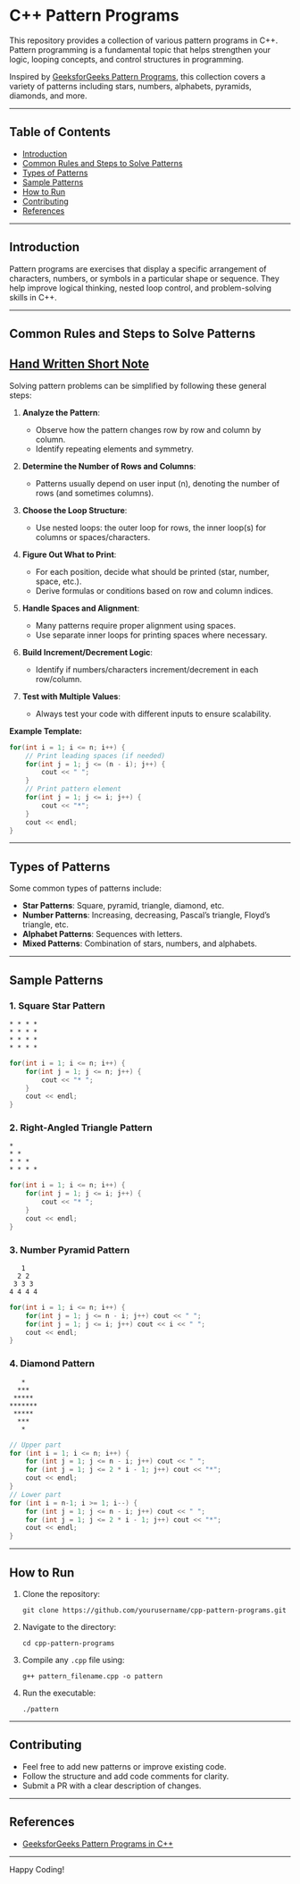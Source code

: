 # C++ Pattern Programs

This repository provides a collection of various pattern programs in C++. Pattern programming is a fundamental topic that helps strengthen your logic, looping concepts, and control structures in programming.

Inspired by [GeeksforGeeks Pattern Programs](https://www.geeksforgeeks.org/c/pattern-programs-in-c/), this collection covers a variety of patterns including stars, numbers, alphabets, pyramids, diamonds, and more.

---

## Table of Contents

- [Introduction](#introduction)
- [Common Rules and Steps to Solve Patterns](#common-rules-and-steps-to-solve-patterns)
- [Types of Patterns](#types-of-patterns)
- [Sample Patterns](#sample-patterns)
- [How to Run](#how-to-run)
- [Contributing](#contributing)
- [References](#references)

---

## Introduction

Pattern programs are exercises that display a specific arrangement of characters, numbers, or symbols in a particular shape or sequence. They help improve logical thinking, nested loop control, and problem-solving skills in C++.

---

## Common Rules and Steps to Solve Patterns
## [Hand Written Short Note](https://photos.app.goo.gl/LuT9WEFJESXknDYk8)
Solving pattern problems can be simplified by following these general steps:

1. **Analyze the Pattern**:  
   - Observe how the pattern changes row by row and column by column.
   - Identify repeating elements and symmetry.

2. **Determine the Number of Rows and Columns**:  
   - Patterns usually depend on user input (n), denoting the number of rows (and sometimes columns).

3. **Choose the Loop Structure**:  
   - Use nested loops: the outer loop for rows, the inner loop(s) for columns or spaces/characters.

4. **Figure Out What to Print**:  
   - For each position, decide what should be printed (star, number, space, etc.).
   - Derive formulas or conditions based on row and column indices.

5. **Handle Spaces and Alignment**:  
   - Many patterns require proper alignment using spaces.
   - Use separate inner loops for printing spaces where necessary.

6. **Build Increment/Decrement Logic**:  
   - Identify if numbers/characters increment/decrement in each row/column.

7. **Test with Multiple Values**:  
   - Always test your code with different inputs to ensure scalability.

**Example Template:**
```cpp
for(int i = 1; i <= n; i++) {
    // Print leading spaces (if needed)
    for(int j = 1; j <= (n - i); j++) {
        cout << " ";
    }
    // Print pattern element
    for(int j = 1; j <= i; j++) {
        cout << "*";
    }
    cout << endl;
}
```

---

## Types of Patterns

Some common types of patterns include:

- **Star Patterns**: Square, pyramid, triangle, diamond, etc.
- **Number Patterns**: Increasing, decreasing, Pascal’s triangle, Floyd’s triangle, etc.
- **Alphabet Patterns**: Sequences with letters.
- **Mixed Patterns**: Combination of stars, numbers, and alphabets.

---

## Sample Patterns

### 1. Square Star Pattern
```
* * * *
* * * *
* * * *
* * * *
```
```cpp
for(int i = 1; i <= n; i++) {
    for(int j = 1; j <= n; j++) {
        cout << "* ";
    }
    cout << endl;
}
```

### 2. Right-Angled Triangle Pattern
```
*
* *
* * *
* * * *
```
```cpp
for(int i = 1; i <= n; i++) {
    for(int j = 1; j <= i; j++) {
        cout << "* ";
    }
    cout << endl;
}
```

### 3. Number Pyramid Pattern
```
   1
  2 2
 3 3 3
4 4 4 4
```
```cpp
for(int i = 1; i <= n; i++) {
    for(int j = 1; j <= n - i; j++) cout << " ";
    for(int j = 1; j <= i; j++) cout << i << " ";
    cout << endl;
}
```

### 4. Diamond Pattern
```
   *
  ***
 *****
*******
 *****
  ***
   *
```
```cpp
// Upper part
for (int i = 1; i <= n; i++) {
    for (int j = 1; j <= n - i; j++) cout << " ";
    for (int j = 1; j <= 2 * i - 1; j++) cout << "*";
    cout << endl;
}
// Lower part
for (int i = n-1; i >= 1; i--) {
    for (int j = 1; j <= n - i; j++) cout << " ";
    for (int j = 1; j <= 2 * i - 1; j++) cout << "*";
    cout << endl;
}
```

---

## How to Run

1. Clone the repository:
   ```
   git clone https://github.com/yourusername/cpp-pattern-programs.git
   ```
2. Navigate to the directory:
   ```
   cd cpp-pattern-programs
   ```
3. Compile any `.cpp` file using:
   ```
   g++ pattern_filename.cpp -o pattern
   ```
4. Run the executable:
   ```
   ./pattern
   ```

---

## Contributing

- Feel free to add new patterns or improve existing code.
- Follow the structure and add code comments for clarity.
- Submit a PR with a clear description of changes.

---

## References

- [GeeksforGeeks Pattern Programs in C++](https://www.geeksforgeeks.org/c/pattern-programs-in-c/)

---

Happy Coding!
